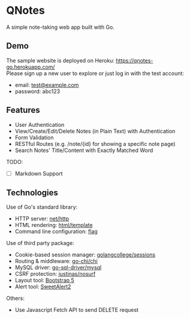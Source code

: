 # QNotes
A simple note-taking web app built with Go.

## Demo
The sample website is deployed on Heroku:
https://qnotes-go.herokuapp.com/ <br>
Please sign up a new user to explore or just log in with the test account:
- email: test@example.com
- password: abc123

## Features
- User Authentication
- View/Create/Edit/Delete Notes (in Plain Text) with Authentication
- Form Validation
- RESTful Routes (e.g. /note/{id} for showing a specific note page)
- Search Notes' Title/Content with Exactly Matched Word

TODO:
- [ ] Markdown Support

## Technologies
Use of Go's standard library:
- HTTP server: [net/http](https://pkg.go.dev/net/http)
- HTML rendering: [html/template](https://pkg.go.dev/html/template)
- Command line configuration: [flag](https://pkg.go.dev/flag)

Use of third party package:
- Cookie-based session manager: [golangcollege/sessions](https://github.com/golangcollege/sessions)
- Routing & middleware: [go-chi/chi](https://github.com/go-chi/chi)
- MySQL driver: [go-sql-driver/mysql](https://github.com/go-sql-driver/mysql)
- CSRF protection: [justinas/nosurf](https://github.com/justinas/nosurf)
- Layout tool: [Bootstrap 5](https://getbootstrap.com/)
- Alert tool: [SweetAlert2](https://sweetalert2.github.io/)

Others:
- Use Javascript Fetch API to send DELETE request
